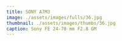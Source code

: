 ```yaml
---
title: SONY A7M3
image: ./assets/images/fulls/36.jpg
thumbnail: ./assets/images/thumbs/36.jpg
caption: Sony FE 24-70 mm F2.8 GM
---
```

